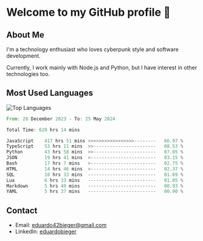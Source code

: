 # Welcome to my GitHub profile 👋

## About Me
I'm a technology enthusiast who loves cyberpunk style and software development.

Currently, I work mainly with Node.js and Python, but I have interest in other technologies too.

## Most Used Languages
![Top Languages](https://github-readme-stats.vercel.app/api/top-langs/?username=eduardobieger&layout=compact&theme=radical)

<!--START_SECTION:waka-->

```rust
From: 28 December 2023 - To: 25 May 2024

Total Time: 620 hrs 14 mins

JavaScript    417 hrs 51 mins >>>>>>>>>>>>>>>>>--------   66.97 %
TypeScript    53 hrs 11 mins  >>-----------------------   08.53 %
Python        43 hrs 58 mins  >>-----------------------   07.05 %
JSON          19 hrs 41 mins  >------------------------   03.15 %
Bash          17 hrs 7 mins   >------------------------   02.75 %
HTML          14 hrs 46 mins  >------------------------   02.37 %
SQL           10 hrs 33 mins  -------------------------   01.69 %
Lua           6 hrs 33 mins   -------------------------   01.05 %
Markdown      5 hrs 49 mins   -------------------------   00.93 %
YAML          5 hrs 37 mins   -------------------------   00.90 %
```

<!--END_SECTION:waka-->

## Contact
- Email: eduardo42bieger@gmail.com 
- LinkedIn: [eduardobieger](https://www.linkedin.com/in/eduardo-bieger/)
